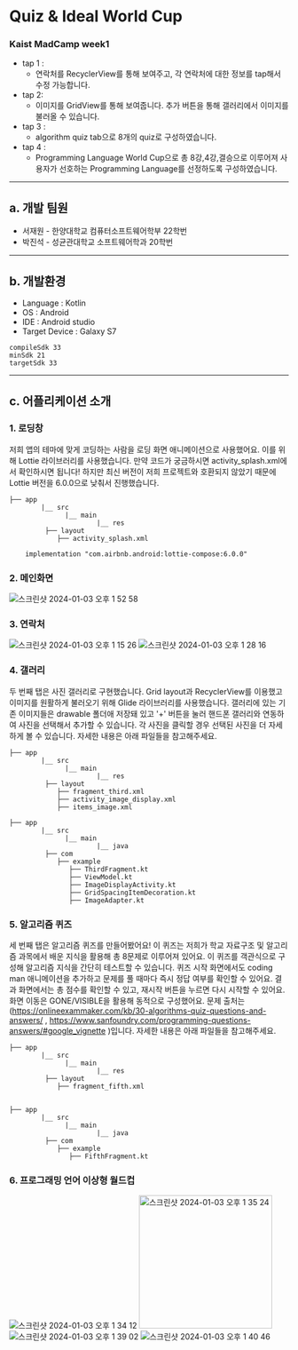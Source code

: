 # Quiz & Ideal World Cup

### Kaist MadCamp week1

- tap 1 :
	- 연락처를 RecyclerView를 통해 보여주고, 각 연락처에 대한 정보를 tap해서 수정 가능합니다.
- tap 2:
	- 이미지를 GridView를 통해 보여줍니다. 추가 버튼을 통해 갤러리에서 이미지를 불러올 수 있습니다.
- tap 3 :
	- algorithm quiz tab으로 8개의 quiz로 구성하였습니다.
- tap 4 :
	- Programming Language World Cup으로   총 8강,4강,결승으로 이루어져 사용자가 선호하는 Programming Language를 선정하도록 구성하였습니다.


--- 
## a. 개발 팀원

- 서재원 - 한양대학교 컴퓨터소프트웨어학부 22학번
- 박진석 - 성균관대학교 소프트웨어학과 20학번


---

## b. 개발환경

- Language : Kotlin
- OS : Android
- IDE : Android studio
- Target Device : Galaxy S7



```
compileSdk 33
minSdk 21  
targetSdk 33
```


---
## c. 어플리케이션 소개


###  1. 로딩창
저희 앱의 테마에 맞게 코딩하는 사람을 로딩 화면 애니메이션으로 사용했어요. 이를 위해 Lottie 라이브러리를 사용했습니다. 만약 코드가 궁금하시면 activity_splash.xml에서 확인하시면 됩니다! 하지만 최신 버전이 저희 프로젝트와 호환되지 않았기 때문에 Lottie 버전을 6.0.0으로 낮춰서 진행했습니다.

```
├── app
        |__ src
              |__ main
                      |__ res
         ├── layout
            ├── activity_splash.xml
```
```
    implementation "com.airbnb.android:lottie-compose:6.0.0"
```

###  2. 메인화면
![스크린샷 2024-01-03 오후 1 52 58](https://github.com/JPJW-KAIST-MadcampWeek1/KotlinTest/assets/149568715/53aa3992-3855-4baa-944c-3af796abbea0)

###  3. 연락처
![스크린샷 2024-01-03 오후 1 15 26](https://github.com/JPJW-KAIST-MadcampWeek1/KotlinTest/assets/149568715/385b64de-1ebe-44b3-9772-96a90a454962)
![스크린샷 2024-01-03 오후 1 28 16](https://github.com/JPJW-KAIST-MadcampWeek1/KotlinTest/assets/149568715/41e7dd66-1cfb-492b-9c49-d757858c5370)

###  4. 갤러리
두 번째 탭은 사진 갤러리로 구현했습니다. Grid layout과 RecyclerView를 이용했고 이미지를 원활하게 불러오기 위해 Glide 라이브러리를 사용했습니다. 갤러리에 있는 기존 이미지들은 drawable 폴더애 저장돼 있고 '+' 버튼을 눌러 핸드폰 갤러리와 연동하여 사진을 선택해서 추가할 수 있습니다. 각 사진을 클릭할 경우 선택된 사진을 더 자세하게 볼 수 있습니다. 자세한 내용은 아래 파일들을 참고해주세요.
```
├── app
        |__ src
              |__ main
                      |__ res
         ├── layout
            ├── fragment_third.xml
            ├── activity_image_display.xml
            ├── items_image.xml
```
```
├── app
        |__ src
              |__ main
                      |__ java
         ├── com
            ├── example
               ├── ThirdFragment.kt
               ├── ViewModel.kt
               ├── ImageDisplayActivity.kt
               ├── GridSpacingItemDecoration.kt
               ├── ImageAdapter.kt
```
###  5. 알고리즘 퀴즈
세 번째 탭은 알고리즘 퀴즈를 만들어봤어요! 이 퀴즈는 저희가 학교 자료구조 및 알고리즘 과목에서 배운 지식을 활용해 총 8문제로 이루어져 있어요. 이 퀴즈를 객관식으로 구성해 알고리즘 지식을 간단히 테스트할 수 있습니다. 퀴즈 시작 화면에서도 coding man 애니메이션을 추가하고 문제를 풀 때마다 즉시 정답 여부를 확인할 수 있어요. 결과 화면에서는 총 점수를 확인할 수 있고, 재시작 버튼을 누르면 다시 시작할 수 있어요. 화면 이동은 GONE/VISIBLE을 활용해 동적으로 구성했어요. 문제 출처는 (https://onlineexammaker.com/kb/30-algorithms-quiz-questions-and-answers/ , https://www.sanfoundry.com/programming-questions-answers/#google_vignette )입니다. 자세한 내용은 아래 파일들을 참고해주세요.
```
├── app
        |__ src
              |__ main
                      |__ res
         ├── layout
            ├── fragment_fifth.xml   
               
```
```
├── app
        |__ src
              |__ main
                      |__ java
         ├── com
            ├── example
               ├── FifthFragment.kt
```


###  6. 프로그래밍 언어 이상형 월드컵
![스크린샷 2024-01-03 오후 1 34 12](https://github.com/JPJW-KAIST-MadcampWeek1/KotlinTest/assets/149568715/5b7ef1a7-76c5-408e-ad65-180b1b0fc739)
<img width="240" alt="스크린샷 2024-01-03 오후 1 35 24" src="https://github.com/JPJW-KAIST-MadcampWeek1/KotlinTest/assets/149568715/04211618-e5a9-4645-9a14-b7ecd7dcc8a1">
![스크린샷 2024-01-03 오후 1 39 02](https://github.com/JPJW-KAIST-MadcampWeek1/KotlinTest/assets/149568715/0985ccb7-a50c-4993-87d7-bba4582040ee)
![스크린샷 2024-01-03 오후 1 40 46](https://github.com/JPJW-KAIST-MadcampWeek1/KotlinTest/assets/149568715/203fe201-e9d2-440b-8d90-cea850ec74cb)




